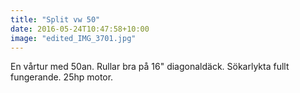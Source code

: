 ```yaml
---
title: "Split vw 50"
date: 2016-05-24T10:47:58+10:00 
image: "edited_IMG_3701.jpg"
---
```


En vårtur med 50an. Rullar bra på 16" diagonaldäck. Sökarlykta fullt fungerande. 25hp motor.
